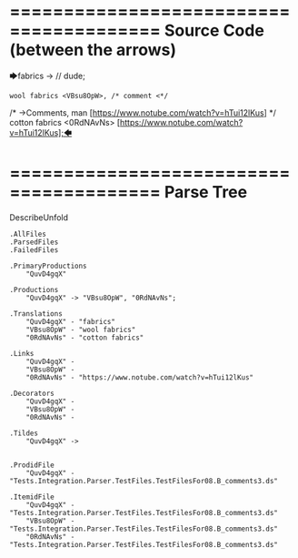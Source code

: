 ========================================
Source Code (between the arrows)
========================================

🡆fabrics <QuvD4gqX> ->        // dude;

    wool fabrics <VBsu8OpW>, /* comment <*/
/* ->Comments, man [https://www.notube.com/watch?v=hTui12lKus] */     cotton fabrics <0RdNAvNs> [https://www.notube.com/watch?v=hTui12lKus];🡄

========================================
Parse Tree
========================================
DescribeUnfold

    .AllFiles
    .ParsedFiles
    .FailedFiles

    .PrimaryProductions
        "QuvD4gqX" 

    .Productions
        "QuvD4gqX" -> "VBsu8OpW", "0RdNAvNs";

    .Translations
        "QuvD4gqX" - "fabrics"
        "VBsu8OpW" - "wool fabrics"
        "0RdNAvNs" - "cotton fabrics"

    .Links
        "QuvD4gqX" - 
        "VBsu8OpW" - 
        "0RdNAvNs" - "https://www.notube.com/watch?v=hTui12lKus"

    .Decorators
        "QuvD4gqX" - 
        "VBsu8OpW" - 
        "0RdNAvNs" - 

    .Tildes
        "QuvD4gqX" -> 


    .ProdidFile
        "QuvD4gqX" - "Tests.Integration.Parser.TestFiles.TestFilesFor08.B_comments3.ds"

    .ItemidFile
        "QuvD4gqX" - "Tests.Integration.Parser.TestFiles.TestFilesFor08.B_comments3.ds"
        "VBsu8OpW" - "Tests.Integration.Parser.TestFiles.TestFilesFor08.B_comments3.ds"
        "0RdNAvNs" - "Tests.Integration.Parser.TestFiles.TestFilesFor08.B_comments3.ds"


